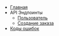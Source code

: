 - [Главная](README.md)
- API Эндпоинты
  - [Пользователь](user.md)
  - [Создание заказа](order.md)
- [Коды ошибок](errors.md)
